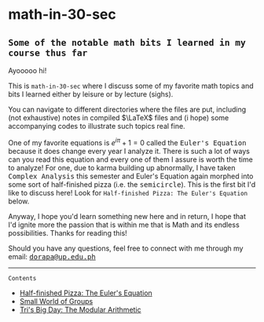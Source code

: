# math-in-30-sec
`Some of the notable math bits I learned in my course thus far`
---
Ayooooo hi! 

This is `math-in-30-sec` where I discuss some of my favorite math topics and bits I learned either by leisure or by lecture (sighs).

You can navigate to different directories where the files are put, including (not exhaustive) notes in compiled $\LaTeX$ files and (i hope) some accompanying codes to illustrate such topics real fine. 

One of my favorite equations is $e^{i\pi} + 1 = 0$ called the <kbd>Euler's Equation</kbd> because it does change every year I analyze it. There is such a lot of ways can you read this equation and every one of them I assure is worth the time to analyze! For one, due to karma building up abnormally, I have taken <kbd>Complex Analysis</kbd> this semester and Euler's Equation again morphed into some sort of half-finished pizza (i.e. the <kbd>semicircle</kbd>). This is the first bit I'd like to discuss here! Look for `Half-finished Pizza: The Euler's Equation` below.

Anyway, I hope you'd learn something new here and in return, I hope that I'd ignite more the passion that is within me that is Math and its endless possibilities. Thanks for reading this!

Should you have any questions, feel free to connect with me through my email: <kbd>dorapa@up.edu.ph</kbd>

---
`Contents`
* [Half-finished Pizza: The Euler's Equation](half-finished-pizza/half-finished-pizza.md)
* [Small World of Groups](small-world-of-groups/small-world-of-groups.md)
* [Tri's Big Day: The Modular Arithmetic](tris-big-day/tris-big-day.md)
